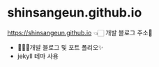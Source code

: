 # shinsangeun.github.io

https://shinsangeun.github.io 👈🏻 개발 블로그 주소🤖  

- 👩🏻‍💻개발 블로그 및 포트 폴리오✨
- jekyll 테마 사용
